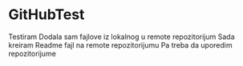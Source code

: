 # GitHubTest
Testiram
Dodala sam fajlove iz lokalnog u remote repozitorijum
Sada kreiram Readme fajl na remote repozitorijumu
Pa treba da uporedim repozitorijume
